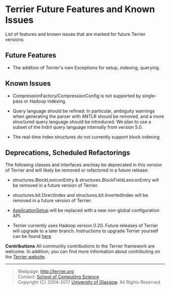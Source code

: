 Terrier Future Features and Known Issues
========================================

List of features and known issues that are marked for future Terrier versions:

Future Features
---------------

-   The addition of Terrier's own Exceptions for setup, indexing, querying.

Known Issues
------------

-   CompressionFactory/CompressionConfig is not supported by single-pass or Hadoop indexing.

-   Query language should be refined: In particular, ambiguity warnings when generating the parser with ANTLR should be removed, and a more structured query language should be introduced. We plan to use a subset of the Indril query language internally from version 5.0.

-   The real-time index structures do not currently support block indexing

Deprecations, Scheduled Refactorings
------------------------------------

The following classes and interfaces are/may be deprecated in this version of Terrier and will likely be removed or refactored in a future release:

-   structures.BlockLexiconEntry & structures.BlockFieldLexiconEntry will be removed in a future version of Terrier.

-   structures.bit.DirectIndex and structures.bit.InvertedIndex will be removed in a future version of Terrier.

-   [ApplicationSetup](javadoc/org/terrier/utility/ApplicationSetup.html) will be replaced with a new non-global configuration API.

-   Terrier currently uses Hadoop version 0.20. Future releases of Terrier will upgrade to a later branch. Instructions to upgrade Terrier yourself can be found [here](http://ir.dcs.gla.ac.uk/wiki/Terrier/UpgradingHadoop)

**Contributions**
All community contributions to the Terrier framework are welcome. In addition, you can find more information about contributing on the [Terrier website](http://terrier.org/).



------------------------
> Webpage: <http://terrier.org>  
> Contact: [School of Computing Science](http://www.dcs.gla.ac.uk/)  
> Copyright (C) 2004-2017 [University of Glasgow](http://www.gla.ac.uk/). All Rights Reserved. 
